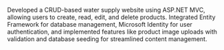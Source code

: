 Developed a CRUD-based water supply website using ASP.NET MVC, allowing users to create, read, edit, and delete products. Integrated Entity Framework for database management, Microsoft Identity for user authentication, and implemented features like product image uploads with validation and database seeding for streamlined content management.
